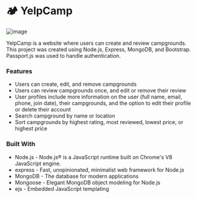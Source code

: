 # 🏕 YelpCamp

![image](https://github.com/pooja240599/YelpCamp/assets/66999453/9582d8f7-0fd5-4283-b93e-845d5e9274c0)

YelpCamp is a website where users can create and review campgrounds. This project was created using Node.js, Express, MongoDB, and Bootstrap. Passport.js was used to handle authentication.

### Features

- Users can create, edit, and remove campgrounds
- Users can review campgrounds once, and edit or remove their review
- User profiles include more information on the user (full name, email, phone, join date), their campgrounds, and the option to edit their profile or 
  delete their account
- Search campground by name or location
- Sort campgrounds by highest rating, most reviewed, lowest price, or highest price

### Built With

- Node.js - Node.js® is a JavaScript runtime built on Chrome's V8 JavaScript engine.
- express - Fast, unopinionated, minimalist web framework for Node.js
- MongoDB - The database for modern applications
- Mongoose - Elegant MongoDB object modeling for Node.js
- ejs - Embedded JavaScript templating
  
